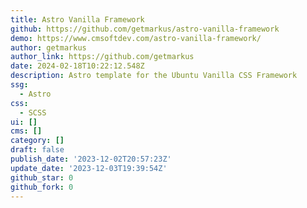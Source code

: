 ```yaml
---
title: Astro Vanilla Framework
github: https://github.com/getmarkus/astro-vanilla-framework
demo: https://www.cmsoftdev.com/astro-vanilla-framework/
author: getmarkus
author_link: https://github.com/getmarkus
date: 2024-02-18T10:22:12.548Z
description: Astro template for the Ubuntu Vanilla CSS Framework
ssg:
  - Astro
css:
  - SCSS
ui: []
cms: []
category: []
draft: false
publish_date: '2023-12-02T20:57:23Z'
update_date: '2023-12-03T19:39:54Z'
github_star: 0
github_fork: 0
---
```

